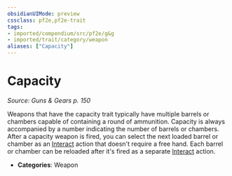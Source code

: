 ```yaml
---
obsidianUIMode: preview
cssclass: pf2e,pf2e-trait
tags:
- imported/compendium/src/pf2e/g&g
- imported/trait/category/weapon
aliases: ["Capacity"]
---
```

# Capacity  
*Source: Guns & Gears p. 150*  

Weapons that have the capacity trait typically have multiple barrels or chambers capable of containing a round of ammunition. Capacity is always accompanied by a number indicating the number of barrels or chambers. After a capacity weapon is fired, you can select the next loaded barrel or chamber as an [Interact](interact.md) action that doesn't require a free hand. Each barrel or chamber can be reloaded after it's fired as a separate [Interact](interact.md) action.

- **Categories**: Weapon